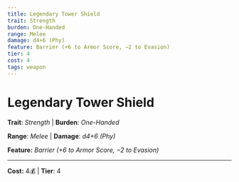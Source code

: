 ```yaml
---
title: Legendary Tower Shield
trait: Strength
burden: One-Handed
range: Melee
damage: d4+6 (Phy)
feature: Barrier (+6 to Armor Score, −2 to Evasion)
tier: 4
cost: 4
tags: weapon
---
```

# Legendary Tower Shield

**Trait**: _Strength_ | **Burden**: _One-Handed_

**Range**: _Melee_ | **Damage**: _d4+6 (Phy)_

**Feature:** _Barrier (+6 to Armor Score, −2 to Evasion)_

___
**Cost:** 4💰 | **Tier**: 4
